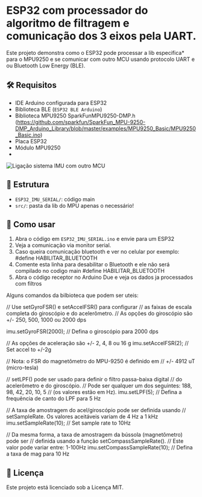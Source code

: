 # ESP32 com processador do algoritmo de filtragem e comunicação dos 3 eixos pela UART.

Este projeto demonstra como o ESP32 pode processar a lib especifica* para o MPU9250 e se comunicar com outro MCU usando protocolo UART e ou Bluetooth Low Energy (BLE).

## 🛠 Requisitos
- IDE Arduino configurada para ESP32
- Biblioteca BLE (`ESP32 BLE Arduino`)
- Biblioteca MPU9250 SparkFunMPU9250-DMP.h (https://github.com/sparkfun/SparkFun_MPU-9250-DMP_Arduino_Library/blob/master/examples/MPU9250_Basic/MPU9250_Basic.ino)
- Placa ESP32
- Módulo MPU9250
- 
![Ligação sistema IMU com outro MCU](https://github.com/user-attachments/assets/86e27040-5016-4a91-9800-6b3e374b33e7)

  
## 📂 Estrutura
- `ESP32_IMU_SERIAL/`: código main
- `src/`: pasta da lib do MPU apenas o necessário!

## 🚀 Como usar
1. Abra o código em `ESP32_IMU_SERIAL.ino` e envie para um ESP32
2. Veja a comunicação via monitor serial.
3. Caso queira comunicação bluetooth e ver no celular por exemplo: #define HABILITAR_BLUETOOTH
4. Comente esta linha para desabilitar o Bluetooth e ele não será compilado no codigo main #define HABILITAR_BLUETOOTH  
5. Abra o código receptor no Arduino Due e veja os dados ja processados com filtros

Alguns comandos da bilbioteca que podem ser uteis:


  // Use setGyroFSR() e setAccelFSR() para configurar
  // as faixas de escala completa do giroscópio e do acelerômetro.
  // As opções do giroscópio são +/- 250, 500, 1000 ou 2000 dps
  
  imu.setGyroFSR(2000); // Defina o giroscópio para 2000 dps
  
  
  // As opções de aceleração são +/- 2, 4, 8 ou 16 g
  imu.setAccelFSR(2); // Set accel to +/-2g

  // Nota: o FSR do magnetômetro do MPU-9250 é definido em
  // +/- 4912 uT (micro-tesla)


  // setLPF() pode ser usado para definir o filtro passa-baixa digital
  // do acelerômetro e do giroscópio.
  // Pode ser qualquer um dos seguintes: 188, 98, 42, 20, 10, 5
  // (os valores estão em Hz).
  imu.setLPF(5); // Defina a frequência de canto do LPF para 5 Hz

  // A taxa de amostragem do acel/giroscópio pode ser definida usando
  // setSampleRate. Os valores aceitáveis ​​variam de 4 Hz a 1 kHz
  imu.setSampleRate(10); // Set sample rate to 10Hz

  // Da mesma forma, a taxa de amostragem da bússola (magnetômetro) pode ser
  // definida usando a função setCompassSampleRate().
  // Este valor pode variar entre: 1-100Hz
  imu.setCompassSampleRate(10); // Defina a taxa de mag para 10 Hz


## 📄 Licença
Este projeto está licenciado sob a Licença MIT.

